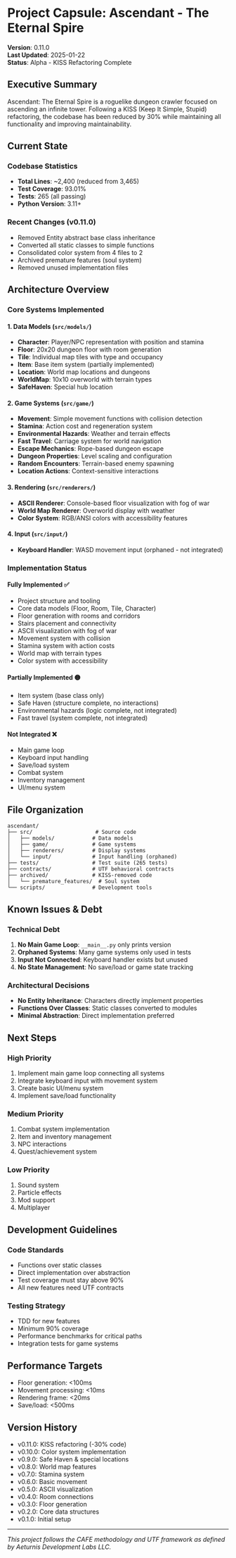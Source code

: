 # Project Capsule: Ascendant - The Eternal Spire

**Version**: 0.11.0  
**Last Updated**: 2025-01-22  
**Status**: Alpha - KISS Refactoring Complete

## Executive Summary

Ascendant: The Eternal Spire is a roguelike dungeon crawler focused on ascending an infinite tower. Following a KISS (Keep It Simple, Stupid) refactoring, the codebase has been reduced by 30% while maintaining all functionality and improving maintainability.

## Current State

### Codebase Statistics
- **Total Lines**: ~2,400 (reduced from 3,465)
- **Test Coverage**: 93.01%
- **Tests**: 265 (all passing)
- **Python Version**: 3.11+

### Recent Changes (v0.11.0)
- Removed Entity abstract base class inheritance
- Converted all static classes to simple functions
- Consolidated color system from 4 files to 2
- Archived premature features (soul system)
- Removed unused implementation files

## Architecture Overview

### Core Systems Implemented

#### 1. Data Models (`src/models/`)
- **Character**: Player/NPC representation with position and stamina
- **Floor**: 20x20 dungeon floor with room generation
- **Tile**: Individual map tiles with type and occupancy
- **Item**: Base item system (partially implemented)
- **Location**: World map locations and dungeons
- **WorldMap**: 10x10 overworld with terrain types
- **SafeHaven**: Special hub location

#### 2. Game Systems (`src/game/`)
- **Movement**: Simple movement functions with collision detection
- **Stamina**: Action cost and regeneration system
- **Environmental Hazards**: Weather and terrain effects
- **Fast Travel**: Carriage system for world navigation
- **Escape Mechanics**: Rope-based dungeon escape
- **Dungeon Properties**: Level scaling and configuration
- **Random Encounters**: Terrain-based enemy spawning
- **Location Actions**: Context-sensitive interactions

#### 3. Rendering (`src/renderers/`)
- **ASCII Renderer**: Console-based floor visualization with fog of war
- **World Map Renderer**: Overworld display with weather
- **Color System**: RGB/ANSI colors with accessibility features

#### 4. Input (`src/input/`)
- **Keyboard Handler**: WASD movement input (orphaned - not integrated)

### Implementation Status

#### Fully Implemented ✅
- Project structure and tooling
- Core data models (Floor, Room, Tile, Character)
- Floor generation with rooms and corridors
- Stairs placement and connectivity
- ASCII visualization with fog of war
- Movement system with collision
- Stamina system with action costs
- World map with terrain types
- Color system with accessibility

#### Partially Implemented 🟡
- Item system (base class only)
- Safe Haven (structure complete, no interactions)
- Environmental hazards (logic complete, not integrated)
- Fast travel (system complete, not integrated)

#### Not Integrated ❌
- Main game loop
- Keyboard input handling
- Save/load system
- Combat system
- Inventory management
- UI/menu system

## File Organization

```
ascendant/
├── src/                    # Source code
│   ├── models/            # Data models
│   ├── game/              # Game systems
│   ├── renderers/         # Display systems
│   └── input/             # Input handling (orphaned)
├── tests/                 # Test suite (265 tests)
├── contracts/             # UTF behavioral contracts
├── archived/              # KISS-removed code
│   └── premature_features/  # Soul system
└── scripts/               # Development tools
```

## Known Issues & Debt

### Technical Debt
1. **No Main Game Loop**: `__main__.py` only prints version
2. **Orphaned Systems**: Many game systems only used in tests
3. **Input Not Connected**: Keyboard handler exists but unused
4. **No State Management**: No save/load or game state tracking

### Architectural Decisions
- **No Entity Inheritance**: Characters directly implement properties
- **Functions Over Classes**: Static classes converted to modules
- **Minimal Abstraction**: Direct implementation preferred

## Next Steps

### High Priority
1. Implement main game loop connecting all systems
2. Integrate keyboard input with movement system
3. Create basic UI/menu system
4. Implement save/load functionality

### Medium Priority
1. Combat system implementation
2. Item and inventory management
3. NPC interactions
4. Quest/achievement system

### Low Priority
1. Sound system
2. Particle effects
3. Mod support
4. Multiplayer

## Development Guidelines

### Code Standards
- Functions over static classes
- Direct implementation over abstraction
- Test coverage must stay above 90%
- All new features need UTF contracts

### Testing Strategy
- TDD for new features
- Minimum 90% coverage
- Performance benchmarks for critical paths
- Integration tests for game systems

## Performance Targets
- Floor generation: <100ms
- Movement processing: <10ms
- Rendering frame: <20ms
- Save/load: <500ms

## Version History
- v0.11.0: KISS refactoring (-30% code)
- v0.10.0: Color system implementation
- v0.9.0: Safe Haven & special locations
- v0.8.0: World map features
- v0.7.0: Stamina system
- v0.6.0: Basic movement
- v0.5.0: ASCII visualization
- v0.4.0: Room connections
- v0.3.0: Floor generation
- v0.2.0: Core data structures
- v0.1.0: Initial setup

---

*This project follows the CAFE methodology and UTF framework as defined by Aeturnis Development Labs LLC.*